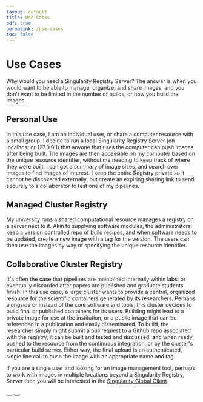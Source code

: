 ```yaml
---
layout: default
title: Use Cases
pdf: true
permalink: /use-cases
toc: false
---
```


# Use Cases 

Why would you need a Singularity Registry Server? The answer is when you would want to be able to manage, organize, and share images, and you don't want to be limited in the number of builds, or how you build the images.

## Personal Use
In this use case, I am an individual user, or share a computer resource with a small group. I decide to run a local Singularity Registry Server (on localhost or 127.0.0.1) that anyone that uses the computer can push images after being built. The images are then accessible on my computer based on the unique resource identifier, without me needing to keep track of where they were built. I can get a summary of image sizes, and search over images to find images of interest. I keep the entire Registry private so it cannot be discovered externally, but create an expiring sharing link to send securely to a collaborator to test one of my pipelines.

## Managed Cluster Registry
My university runs a shared computational resource manages a registry on a server next to it. Akin to supplying software modules, the administrators keep a version controlled repo of build recipes, and when software needs to be updated, create a new image with a tag for the version. The users can then use the images by way of specifying the unique resource identifier. 

## Collaborative Cluster Registry
It's often the case that pipelines are maintained internally within labs, or eventually discarded after papers are published and graduate students finish. In this use case, a large cluster wants to provide a central, organized resource for the scientific containers generated by its researchers. Perhaps alongside or instead of the core software and tools, this cluster decides to build final or published containers for its users. Building might lead to a private image for use at the institution, or a public image that can be referenced in a publication and easily disseminated. To build, the researcher simply might submit a pull request to a Github repo associated with the registry, it can be built and tested and discussed, and when ready, pushed to the resource from the continuous integration, or by the cluster's particular build server. Either way, the final upload is an authenticated, single line call to push the image with an appropriate name and tag.

If you are a single user and looking for an image management tool, perhaps to work with images in multiple locations beyond a Singularity Registry, Server then you will be interested in the [Singularity Global Client](https://singularityhub.github.io/sregistry-cli).

<div>
    <a href="/sregistry/intro"><button class="previous-button btn btn-primary"><i class="fa fa-chevron-left"></i> </button></a>
    <a href="/sregistry/faq"><button class="next-button btn btn-primary"><i class="fa fa-chevron-right"></i> </button></a>
</div><br>

